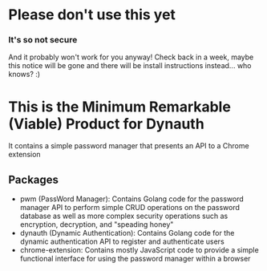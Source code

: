 # Please don't use this yet
### It's so not secure
And it probably won't work for you anyway! Check back in a week, maybe this notice will be gone and there will be install instructions instead... who knows? :)
# This is the Minimum Remarkable (Viable) Product for Dynauth
It contains a simple password manager that presents an API to a Chrome extension
## Packages
- pwm (PassWord Manager): Contains Golang code for the password manager API to perform simple CRUD operations on the password database as well as more complex security operations such as encryption, decryption, and "speading honey"
- dynauth (Dynamic Authentication): Contains Golang code for the dynamic authentication API to register and authenticate users
- chrome-extension: Contains mostly JavaScript code to provide a simple functional interface for using the password manager within a browser